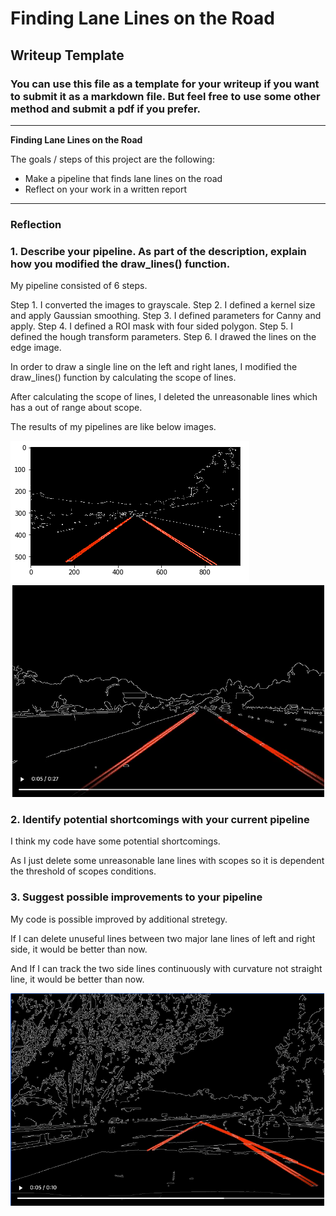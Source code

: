 # **Finding Lane Lines on the Road** 

## Writeup Template

### You can use this file as a template for your writeup if you want to submit it as a markdown file. But feel free to use some other method and submit a pdf if you prefer.

---

**Finding Lane Lines on the Road**

The goals / steps of this project are the following:
* Make a pipeline that finds lane lines on the road
* Reflect on your work in a written report


[//]: # (Image References)

[image1]: ./examples/grayscale.jpg "Grayscale"
[result1]: ./result1.png "Grayscale"
[result2]: ./result2.png "Grayscale"
[result3]: ./result3.png "Grayscale"

---

### Reflection

### 1. Describe your pipeline. As part of the description, explain how you modified the draw_lines() function.

My pipeline consisted of 6 steps. 

Step 1. I converted the images to grayscale.
Step 2. I defined a kernel size and apply Gaussian smoothing.
Step 3. I defined parameters for Canny and apply.
Step 4. I defined a ROI mask with four sided polygon.
Step 5. I defined the hough transform parameters.
Step 6. I drawed the lines on the edge image.

In order to draw a single line on the left and right lanes, 
I modified the draw_lines() function by calculating the scope of lines.

After calculating the scope of lines, I deleted the unreasonable lines which has a out of range about scope.

The results of my pipelines are like below images.


![alt text][result1]
![alt text][result2]


### 2. Identify potential shortcomings with your current pipeline

I think my code have some potential shortcomings.

As I just delete some unreasonable lane lines with scopes so it is dependent the 
threshold of scopes conditions.

### 3. Suggest possible improvements to your pipeline

My code is possible improved by additional stretegy.

If I can delete unuseful lines between two major lane lines of left and right side, it would be better than now.

And If I can track the two side lines continuously with curvature not straight line, it would be better than now.

![alt text][result3]